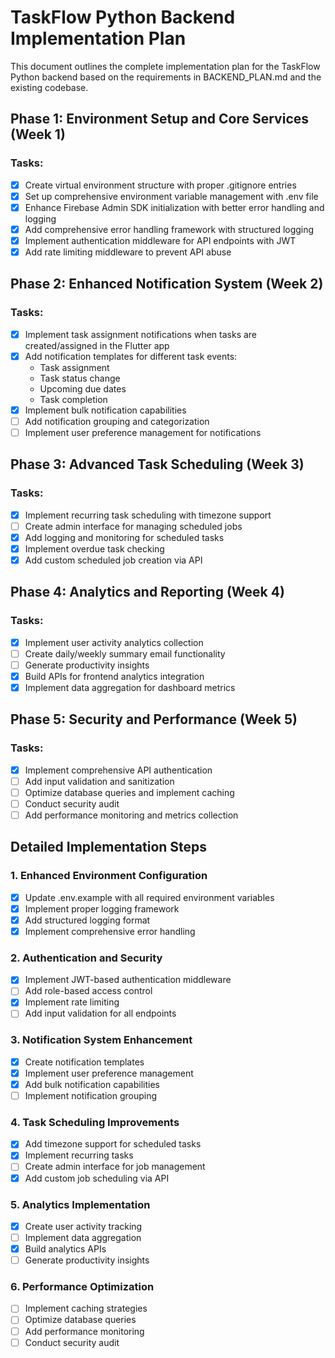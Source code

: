 # TaskFlow Python Backend Implementation Plan

This document outlines the complete implementation plan for the TaskFlow Python backend based on the requirements in BACKEND_PLAN.md and the existing codebase.

## Phase 1: Environment Setup and Core Services (Week 1)

### Tasks:
- [x] Create virtual environment structure with proper .gitignore entries
- [x] Set up comprehensive environment variable management with .env file
- [x] Enhance Firebase Admin SDK initialization with better error handling and logging
- [x] Add comprehensive error handling framework with structured logging
- [x] Implement authentication middleware for API endpoints with JWT
- [x] Add rate limiting middleware to prevent API abuse

## Phase 2: Enhanced Notification System (Week 2)

### Tasks:
- [x] Implement task assignment notifications when tasks are created/assigned in the Flutter app
- [x] Add notification templates for different task events:
   - Task assignment
   - Task status change
   - Upcoming due dates
   - Task completion
- [x] Implement bulk notification capabilities
- [ ] Add notification grouping and categorization
- [ ] Implement user preference management for notifications

## Phase 3: Advanced Task Scheduling (Week 3)

### Tasks:
- [x] Implement recurring task scheduling with timezone support
- [ ] Create admin interface for managing scheduled jobs
- [x] Add logging and monitoring for scheduled tasks
- [x] Implement overdue task checking
- [x] Add custom scheduled job creation via API

## Phase 4: Analytics and Reporting (Week 4)

### Tasks:
- [x] Implement user activity analytics collection
- [ ] Create daily/weekly summary email functionality
- [ ] Generate productivity insights
- [x] Build APIs for frontend analytics integration
- [x] Implement data aggregation for dashboard metrics

## Phase 5: Security and Performance (Week 5)

### Tasks:
- [x] Implement comprehensive API authentication
- [ ] Add input validation and sanitization
- [ ] Optimize database queries and implement caching
- [ ] Conduct security audit
- [ ] Add performance monitoring and metrics collection

## Detailed Implementation Steps

### 1. Enhanced Environment Configuration
- [x] Update .env.example with all required environment variables
- [x] Implement proper logging framework
- [x] Add structured logging format
- [x] Implement comprehensive error handling

### 2. Authentication and Security
- [x] Implement JWT-based authentication middleware
- [ ] Add role-based access control
- [x] Implement rate limiting
- [ ] Add input validation for all endpoints

### 3. Notification System Enhancement
- [x] Create notification templates
- [x] Implement user preference management
- [x] Add bulk notification capabilities
- [ ] Implement notification grouping

### 4. Task Scheduling Improvements
- [x] Add timezone support for scheduled tasks
- [x] Implement recurring tasks
- [ ] Create admin interface for job management
- [x] Add custom job scheduling via API

### 5. Analytics Implementation
- [x] Create user activity tracking
- [ ] Implement data aggregation
- [x] Build analytics APIs
- [ ] Generate productivity insights

### 6. Performance Optimization
- [ ] Implement caching strategies
- [ ] Optimize database queries
- [ ] Add performance monitoring
- [ ] Conduct security audit